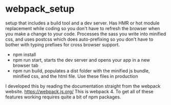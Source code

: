 # webpack_setup
setup that includes a build tool and a dev server. Has HMR or hot module replacement while coding so you don't have to refresh the browser when you make a change to your code. Processes the sass you write into minified css, and uses postcss which does auto-prefixing so you don't have to bother with typing prefixes for cross browser support.

* npm install
* npm run start, starts the dev server and opens your app in a new browser tab
* npm run build, populates a dist folder with the minified js bundle, minified css, and the html file. Use these files in production

I developed this by reading the documentation straight from the webpack website. https://webpack.js.org/
This is webpack 4. To get all of these features working requires quite a bit of npm packages.

